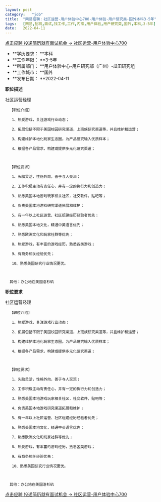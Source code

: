 ```yaml
---
layout:	post
category:	"job"
title:	"网易招聘：社区运营-用户体验中心700-用户体验-用户研究类-国外本科3-5年"
tags:	[网易,招聘,面试,找工作,工作,内推,用户体验,用户研究类,国外,本科,3-5年]
date:	2022-04-11
---
```


[点击应聘 投递简历就有面试机会 ->  社区运营-用户体验中心700](http://mobile.bole.netease.com/bole/boleDetail?id=36748&employeeId=346f03c3cda5f04c&key=all)



- **学历要求： **本科
- **工作年限： **3-5年
- **所属部门： **用户体验中心-用户研究部（广州）-瓜田研究组
- **工作城市： **国外
- **发布日期： **2022-04-11



**职位描述**

 社区运营经理



      【职位介绍】

       1、热爱游戏，关注游戏行业动态；

       2、拓展包括不限于美国校园研究渠道，上班族研究渠道等，并且维护和运营；

       3、构建维护本地化玩家生态圈，为产品研究输入优质样本；

       4、根据各产品需求，构建或提供多元化研究渠道；



      【职位要求】

       1、头脑灵活，性格外向，善于与人交流；

       2、工作积极主动有责任心，并有一定的执行力和创造力；

       3、熟悉美国本地游戏玩家相关社区，社交软件，贴吧等；

       4、负责美国本地游戏研究渠道拓展和维护；

       5、有一年以上社区运营、社区组建经历经验者优先；

       6、熟悉美国本地文化，精通中英语言优先；

       7、熟悉欧洲文化和玩家社群等优先；

       8、热爱游戏，有丰富的游戏经历，熟悉各类游戏；

       9、有商务相关经验优先；

       10、熟悉美国研究行业情况更优。

       

      其他：办公地在美国洛杉矶



**职位要求**

 社区运营经理



      【职位介绍】

       1、热爱游戏，关注游戏行业动态；

       2、拓展包括不限于美国校园研究渠道，上班族研究渠道等，并且维护和运营；

       3、构建维护本地化玩家生态圈，为产品研究输入优质样本；

       4、根据各产品需求，构建或提供多元化研究渠道；



      【职位要求】

       1、头脑灵活，性格外向，善于与人交流；

       2、工作积极主动有责任心，并有一定的执行力和创造力；

       3、熟悉美国本地游戏玩家相关社区，社交软件，贴吧等；

       4、负责美国本地游戏研究渠道拓展和维护；

       5、有一年以上社区运营、社区组建经历经验者优先；

       6、熟悉美国本地文化，精通中英语言优先；

       7、熟悉欧洲文化和玩家社群等优先；

       8、热爱游戏，有丰富的游戏经历，熟悉各类游戏；

       9、有商务相关经验优先；

       10、熟悉美国研究行业情况更优。

       

      其他：办公地在美国洛杉矶



[点击应聘 投递简历就有面试机会 ->  社区运营-用户体验中心700](http://mobile.bole.netease.com/bole/boleDetail?id=36748&employeeId=346f03c3cda5f04c&key=all)